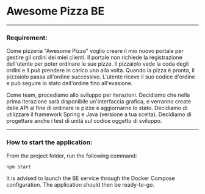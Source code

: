# Awesome Pizza BE
___
### Requirement:

Come pizzeria "Awesome Pizza" voglio creare il mio nuovo portale per gestire gli ordini dei miei clienti. Il portale non richiede la registrazione dell'utente per poter ordinare le sue pizze. Il pizzaiolo vede la coda degli ordini e li può prendere in carico uno alla volta. Quando la pizza è pronta, il pizzaiolo passa all'ordine successivo. L'utente riceve il suo codice d'ordine e può seguire lo stato dell'ordine fino all'evasione.

Come team, procediamo allo sviluppo per iterazioni. Decidiamo che nella prima iterazione sarà disponibile un'interfaccia grafica, e verranno create delle API al fine di ordinare le pizze e aggiornarne lo stato. Decidiamo di utilizzare il framework Spring e Java (versione a tua scelta). Decidiamo di progettare anche i test di unità sul codice oggetto di sviluppo.
___
### How to start the application:

From the project folder, run the following command:

    npm start

It is advised to launch the BE service through the Docker Compose configuration. The application should then be ready-to-go.
